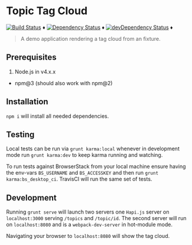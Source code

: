 # Topic Tag Cloud

[![Build Status](https://travis-ci.org/tdeekens/topic-tag-cloud.svg?branch=master)](https://travis-ci.org/tdeekens/topic-tag-cloud) ♦️
[![Dependency Status](https://david-dm.org/tdeekens/topic-tag-cloud.svg?style=flat)](https://david-dm.org/tdeekens/topic-tag-cloud) ♦️
[![devDependency Status](https://david-dm.org/tdeekens/topic-tag-cloud/dev-status.svg)](https://david-dm.org/tdeekens/topic-tag-cloud#info=devDependencies) ♦

> A demo application rendering a tag cloud from an fixture.

## Prerequisites

1. Node.js in v4.x.x
- npm@3 (should also work with npm@2)

## Installation

`npm i` will install all needed dependencies.

## Testing

Local tests can be run via `grunt karma:local` whenever in development mode run
`grunt karma:dev` to keep karma running and watching.

To run tests against BrowserStack from your local machine ensure having the env-vars
`BS_USERNAME` and `BS_ACCESSKEY` and then run `grunt karma:bs_desktop_ci`.
TravisCI will run the same set of tests.

## Development

Running `grunt serve` will launch two servers one `Hapi.js` server on `localhost:3000`
serving `/topics` and `/topic/id`. The second server will run on `localhost:8080`
and is a `webpack-dev-server` in hot-module mode.

Navigating your browser to `localhost:8080` will show the tag cloud.
